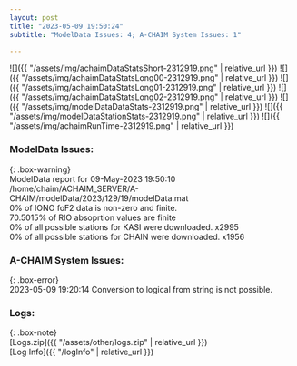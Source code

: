 ```yaml
---
layout: post
title: "2023-05-09 19:50:24"
subtitle: "ModelData Issues: 4; A-CHAIM System Issues: 1"

---
```


![]({{ "/assets/img/achaimDataStatsShort-2312919.png" | relative_url }})
![]({{ "/assets/img/achaimDataStatsLong00-2312919.png" | relative_url }})
![]({{ "/assets/img/achaimDataStatsLong01-2312919.png" | relative_url }})
![]({{ "/assets/img/achaimDataStatsLong02-2312919.png" | relative_url }})
![]({{ "/assets/img/modelDataDataStats-2312919.png" | relative_url }})
![]({{ "/assets/img/modelDataStationStats-2312919.png" | relative_url }})
![]({{ "/assets/img/achaimRunTime-2312919.png" | relative_url }})


### ModelData Issues:  
  
{: .box-warning}  
 ModelData report for 09-May-2023 19:50:10   
 /home/chaim/ACHAIM_SERVER/A-CHAIM/modelData/2023/129/19/modelData.mat   
 0% of IONO foF2 data is non-zero and finite.   
 70.5015% of RIO absoprtion values are finite   
 0% of all possible stations for KASI were downloaded. x2995   
 0% of all possible stations for CHAIN were downloaded. x1956   
  
### A-CHAIM System Issues:  
  
{: .box-error}  
2023-05-09 19:20:14 Conversion to logical from string is not possible.  

### Logs:  
  
{: .box-note}  
[Logs.zip]({{ "/assets/other/logs.zip" | relative_url }})  
[Log Info]({{ "/logInfo" | relative_url }})  

